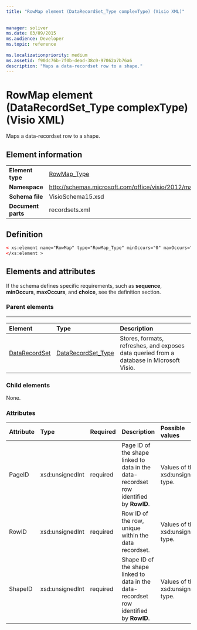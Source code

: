 ```yaml
---
title: "RowMap element (DataRecordSet_Type complexType) (Visio XML)"
 
 
manager: soliver
ms.date: 03/09/2015
ms.audience: Developer
ms.topic: reference
 
ms.localizationpriority: medium
ms.assetid: f90dc76b-7f0b-dead-38c0-97062a7b76a6
description: "Maps a data-recordset row to a shape."
---
```


# RowMap element (DataRecordSet_Type complexType) (Visio XML)

Maps a data-recordset row to a shape.
  
## Element information

|||
|:-----|:-----|
|**Element type** <br/> |[RowMap_Type](rowmap_type-complextypevisio-xml.md) <br/> |
|**Namespace** <br/> |http://schemas.microsoft.com/office/visio/2012/main  <br/> |
|**Schema file** <br/> |VisioSchema15.xsd  <br/> |
|**Document parts** <br/> |recordsets.xml  <br/> |
   
## Definition

```XML
< xs:element name="RowMap" type="RowMap_Type" minOccurs="0" maxOccurs="unbounded" >
</xs:element >
```

## Elements and attributes

If the schema defines specific requirements, such as **sequence**, **minOccurs**, **maxOccurs**, and **choice**, see the definition section. 
  
### Parent elements

****

|**Element**|**Type**|**Description**|
|:-----|:-----|:-----|
|[DataRecordSet](datarecordset-element-datarecordsets_type-complextypevisio-xml.md) <br/> |[DataRecordSet_Type](datarecordset_type-complextypevisio-xml.md) <br/> |Stores, formats, refreshes, and exposes data queried from a database in Microsoft Visio. |
   
### Child elements

None.
  
### Attributes

|**Attribute**|**Type**|**Required**|**Description**|**Possible values**|
|:-----|:-----|:-----|:-----|:-----|
|PageID  <br/> |xsd:unsignedInt  <br/> |required  <br/> |Page ID of the shape linked to data in the data-recordset row identified by **RowID**. |Values of the xsd:unsignedInt type. |
|RowID  <br/> |xsd:unsignedInt  <br/> |required  <br/> |Row ID of the row, unique within the data recordset. |Values of the xsd:unsignedInt type. |
|ShapeID  <br/> |xsd:unsignedInt  <br/> |required  <br/> |Shape ID of the shape linked to data in the data-recordset row identified by **RowID**. |Values of the xsd:unsignedInt type. |
   


